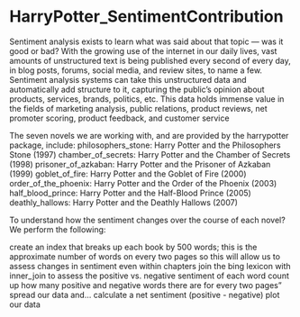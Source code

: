 # HarryPotter_SentimentContribution
Sentiment analysis exists to learn what was said about that topic — was it good or bad? With the growing use of the internet in our daily lives, vast amounts of unstructured text is being published every second of every day, in blog posts, forums, social media, and review sites, to name a few. Sentiment analysis systems can take this unstructured data and automatically add structure to it, capturing the public’s opinion about products, services, brands, politics, etc. This data holds immense value in the fields of marketing analysis, public relations, product reviews, net promoter scoring, product feedback, and customer service

The seven novels we are working with, and are provided by the harrypotter package, include:
philosophers_stone: Harry Potter and the Philosophers Stone (1997)
chamber_of_secrets: Harry Potter and the Chamber of Secrets (1998)
prisoner_of_azkaban: Harry Potter and the Prisoner of Azkaban (1999)
goblet_of_fire: Harry Potter and the Goblet of Fire (2000)
order_of_the_phoenix: Harry Potter and the Order of the Phoenix (2003)
half_blood_prince: Harry Potter and the Half-Blood Prince (2005)
deathly_hallows: Harry Potter and the Deathly Hallows (2007)

To understand how the sentiment changes over the course of each novel? We perform the following:

create an index that breaks up each book by 500 words; this is the approximate number of words on every two pages so this will allow us to assess changes in sentiment even within chapters
join the bing lexicon with inner_join to assess the positive vs. negative sentiment of each word
count up how many positive and negative words there are for every two pages”
spread our data and…
calculate a net sentiment (positive - negative)
plot our data
